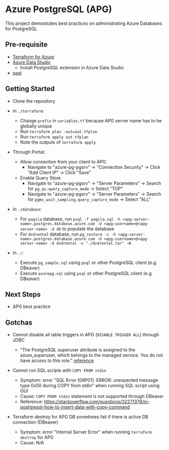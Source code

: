 # Azure PostgreSQL (APG)

This project demostrates best practices on administrating Azure Databases for PostgreSQL

## Pre-requisite

- [Terraform for Azure](https://docs.microsoft.com/en-us/azure/virtual-machines/linux/terraform-install-configure)
- [Azure Data Studio](https://docs.microsoft.com/en-us/sql/azure-data-studio/download?view=sql-server-2017)
  - Install PostgreSQL extension in Azure Data Studio
- [psql](https://www.postgresql.org/docs/10/app-psql.html)

## Getting Started

- Clone the repository

- In `./terraform`:
  - Change `prefix` in `variables.tf` because APG server name has to be globally unique
  - Run `terraform plan -out=out.tfplan`
  - Run `terraform apply out.tfplan`
  - Note the outputs of `terraform apply`

- Through Portal:
  - Allow connection from your client to APG
    - Navigate to "azure-pg-pgsrv" -> "Connection Security" -> Click "Add Client IP" -> Click "Save"
  - Enable Query Store
    - Navigate to "azure-pg-pgsrv" -> "Server Parameters" -> Search for `pg_qs.query_capture_mode` -> Select "TOP"
    - Navigate to "azure-pg-pgsrv" -> "Server Parameters" -> Search for `pgms_wait_sampling.query_capture_mode` -> Select "ALL"

- In `./database`:
  - For `pagila` database, run `psql -f pagila.sql -h <apg-server-name>.postgres.database.azure.com -U <apg-username>@<apg-server-name> -d db` to populate the database
  - For `dvdrental` database, run `pg_restore -c -h <apg-server-name>.postgres.database.azure.com -U <apg-username>@<apg-server-name> -d dvdrental -v "./dvdrental.tar" -W`

- In `./`:
  - Execute `pg_sample.sql` using `psql` or other PostgreSQL client (e.g. DBeaver)
  - Execute `azurepg.sql` using `psql` or other PostgreSQL client (e.g. DBeaver)

## Next Steps

- APG best practice

## Gotchas

- Cannot disable all table triggers in APG (`DISABLE TRIGGER ALL`) through JDBC
  - "The PostgreSQL superuser attribute is assigned to the azure_superuser, which belongs to the managed service. You do not have access to this role." [reference](https://docs.microsoft.com/en-us/azure/postgresql/concepts-servers#managing-your-server)

- Cannot run SQL scripts with `COPY FROM stdin`
  - Symptom: error "SQL Error [08P01]: ERROR: unexpected message type 0x50 during COPY from stdin" when running SQL script using GUI
  - Cause: `COPY FROM stdin` statement is not supported through DBeaver
  - Reference: https://stackoverflow.com/questions/32271378/in-postgresql-how-to-insert-data-with-copy-command

- Terraform destroy for APG DB sometimes fail if there is active DB connection (DBeaver)
  - Symptom: error "Internal Server Error" when running `terraform destroy` for APG
  - Cause: N/A
